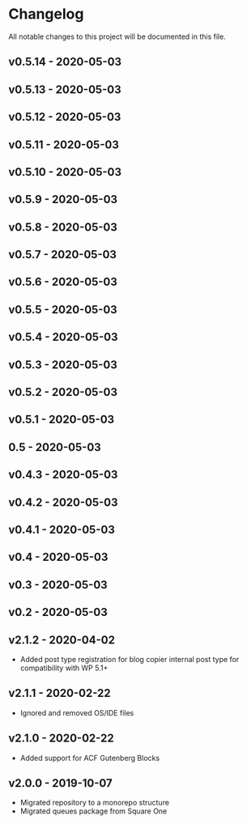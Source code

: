 # Changelog

All notable changes to this project will be documented in this file.

## v0.5.14 - 2020-05-03

## v0.5.13 - 2020-05-03

## v0.5.12 - 2020-05-03

## v0.5.11 - 2020-05-03

## v0.5.10 - 2020-05-03

## v0.5.9 - 2020-05-03

## v0.5.8 - 2020-05-03

## v0.5.7 - 2020-05-03

## v0.5.6 - 2020-05-03

## v0.5.5 - 2020-05-03

## v0.5.4 - 2020-05-03

## v0.5.3 - 2020-05-03

## v0.5.2 - 2020-05-03

## v0.5.1 - 2020-05-03

## 0.5 - 2020-05-03

## v0.4.3 - 2020-05-03

## v0.4.2 - 2020-05-03

## v0.4.1 - 2020-05-03

## v0.4 - 2020-05-03

## v0.3 - 2020-05-03

## v0.2 - 2020-05-03

## v2.1.2 - 2020-04-02

- Added post type registration for blog copier internal post type for compatibility with WP 5.1+

## v2.1.1 - 2020-02-22

- Ignored and removed OS/IDE files

## v2.1.0 - 2020-02-22

- Added support for ACF Gutenberg Blocks

## v2.0.0 - 2019-10-07

- Migrated repository to a monorepo structure
- Migrated queues package from Square One
